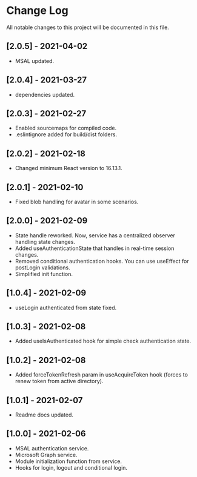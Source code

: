# Change Log

All notable changes to this project will be documented in this file.

## [2.0.5] - 2021-04-02
-   MSAL updated.

## [2.0.4] - 2021-03-27
-   dependencies updated.

## [2.0.3] - 2021-02-27
-   Enabled sourcemaps for compiled code.
-   .eslintignore added for build/dist folders.

## [2.0.2] - 2021-02-18
-   Changed minimum React version to 16.13.1.

## [2.0.1] - 2021-02-10
-   Fixed blob handling for avatar in some scenarios.

## [2.0.0] - 2021-02-09
-   State handle reworked. Now, service has a centralized observer handling state changes.
-   Added useAuthenticationState that handles in real-time session changes.
-   Removed conditional authentication hooks. You can use useEffect for postLogin validations.
-   Simplified init function.

## [1.0.4] - 2021-02-09
-   useLogin authenticated from state fixed.

## [1.0.3] - 2021-02-08
-   Added useIsAuthenticated hook for simple check authentication state.

## [1.0.2] - 2021-02-08
-   Added forceTokenRefresh param in useAcquireToken hook (forces to renew token from active directory).

## [1.0.1] - 2021-02-07
-   Readme docs updated.

## [1.0.0] - 2021-02-06
-   MSAL authentication service.
-   Microsoft Graph service.
-   Module initialization function from service.
-   Hooks for login, logout and conditional login.
